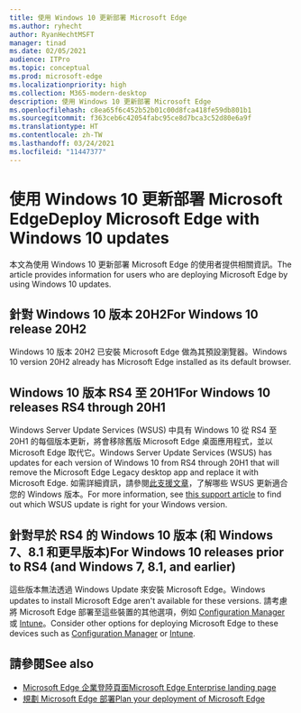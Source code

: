 ```yaml
---
title: 使用 Windows 10 更新部署 Microsoft Edge
ms.author: ryhecht
author: RyanHechtMSFT
manager: tinad
ms.date: 02/05/2021
audience: ITPro
ms.topic: conceptual
ms.prod: microsoft-edge
ms.localizationpriority: high
ms.collection: M365-modern-desktop
description: 使用 Windows 10 更新部署 Microsoft Edge
ms.openlocfilehash: c8ea65f6c452b52b01c00d8fca418fe59db801b1
ms.sourcegitcommit: f363ceb6c42054fabc95ce8d7bca3c52d80e6a9f
ms.translationtype: HT
ms.contentlocale: zh-TW
ms.lasthandoff: 03/24/2021
ms.locfileid: "11447377"
---
```

# <a name="deploy-microsoft-edge-with-windows-10-updates"></a><span data-ttu-id="f5a0b-103">使用 Windows 10 更新部署 Microsoft Edge</span><span class="sxs-lookup"><span data-stu-id="f5a0b-103">Deploy Microsoft Edge with Windows 10 updates</span></span>

<span data-ttu-id="f5a0b-104">本文為使用 Windows 10 更新部署 Microsoft Edge 的使用者提供相關資訊。</span><span class="sxs-lookup"><span data-stu-id="f5a0b-104">The article provides information for users who are deploying Microsoft Edge by using Windows 10 updates.</span></span>

## <a name="for-windows-10-release-20h2"></a><span data-ttu-id="f5a0b-105">針對 Windows 10 版本 20H2</span><span class="sxs-lookup"><span data-stu-id="f5a0b-105">For Windows 10 release 20H2</span></span>

<span data-ttu-id="f5a0b-106">Windows 10 版本 20H2 已安裝 Microsoft Edge 做為其預設瀏覽器。</span><span class="sxs-lookup"><span data-stu-id="f5a0b-106">Windows 10 version 20H2 already has Microsoft Edge installed as its default browser.</span></span>

## <a name="for-windows-10-releases-rs4-through-20h1"></a><span data-ttu-id="f5a0b-107">Windows 10 版本 RS4 至 20H1</span><span class="sxs-lookup"><span data-stu-id="f5a0b-107">For Windows 10 releases RS4 through 20H1</span></span>

<span data-ttu-id="f5a0b-108">Windows Server Update Services (WSUS) 中具有 Windows 10 從 RS4 至 20H1 的每個版本更新，將會移除舊版 Microsoft Edge 桌面應用程式，並以 Microsoft Edge 取代它。</span><span class="sxs-lookup"><span data-stu-id="f5a0b-108">Windows Server Update Services (WSUS) has updates for each version of Windows 10 from RS4 through 20H1 that will remove the Microsoft Edge Legacy desktop app and replace it with Microsoft Edge.</span></span> <span data-ttu-id="f5a0b-109">如需詳細資訊，請參閱[此支援文章](https://support.microsoft.com/topic/update-in-wsus-for-the-new-microsoft-edge-for-windows-10-version-1809-1903-1909-and-2004-october-29-2020-b4980418-4ec4-dee7-3b17-1c6499bd127c)，了解哪些 WSUS 更新適合您的 Windows 版本。</span><span class="sxs-lookup"><span data-stu-id="f5a0b-109">For more information, see [this support article](https://support.microsoft.com/topic/update-in-wsus-for-the-new-microsoft-edge-for-windows-10-version-1809-1903-1909-and-2004-october-29-2020-b4980418-4ec4-dee7-3b17-1c6499bd127c) to find out which WSUS update is right for your Windows version.</span></span>

## <a name="for-windows-10-releases-prior-to-rs4-and-windows-7-81-and-earlier"></a><span data-ttu-id="f5a0b-110">針對早於 RS4 的 Windows 10 版本 (和 Windows 7、8.1 和更早版本)</span><span class="sxs-lookup"><span data-stu-id="f5a0b-110">For Windows 10 releases prior to RS4 (and Windows 7, 8.1, and earlier)</span></span>

<span data-ttu-id="f5a0b-111">這些版本無法透過 Windows Update 來安裝 Microsoft Edge。</span><span class="sxs-lookup"><span data-stu-id="f5a0b-111">Windows updates to install Microsoft Edge aren't available for these versions.</span></span> <span data-ttu-id="f5a0b-112">請考慮將 Microsoft Edge 部署至這些裝置的其他選項，例如 [Configuration Manager](/configmgr/apps/deploy-use/deploy-edge?bc=https%3a%2f%2fdocs.microsoft.com%2fDeployEdge%2fbreadcrumb%2ftoc.json&toc=https%3a%2f%2fdocs.microsoft.com%2fDeployEdge%2ftoc.json) 或 [Intune](/intune/apps/apps-windows-edge/?bc=https%3a%2f%2fdocs.microsoft.com%2fDeployEdge%2fbreadcrumb%2ftoc.json&toc=https%3a%2f%2fdocs.microsoft.com%2fDeployEdge%2ftoc.json)。</span><span class="sxs-lookup"><span data-stu-id="f5a0b-112">Consider other options for deploying Microsoft Edge to these devices such as [Configuration Manager](/configmgr/apps/deploy-use/deploy-edge?bc=https%3a%2f%2fdocs.microsoft.com%2fDeployEdge%2fbreadcrumb%2ftoc.json&toc=https%3a%2f%2fdocs.microsoft.com%2fDeployEdge%2ftoc.json) or [Intune](/intune/apps/apps-windows-edge/?bc=https%3a%2f%2fdocs.microsoft.com%2fDeployEdge%2fbreadcrumb%2ftoc.json&toc=https%3a%2f%2fdocs.microsoft.com%2fDeployEdge%2ftoc.json).</span></span>

## <a name="see-also"></a><span data-ttu-id="f5a0b-113">請參閱</span><span class="sxs-lookup"><span data-stu-id="f5a0b-113">See also</span></span>

- [<span data-ttu-id="f5a0b-114">Microsoft Edge 企業登陸頁面</span><span class="sxs-lookup"><span data-stu-id="f5a0b-114">Microsoft Edge Enterprise landing page</span></span>](https://aka.ms/EdgeEnterprise)
- [<span data-ttu-id="f5a0b-115">規劃 Microsoft Edge 部署</span><span class="sxs-lookup"><span data-stu-id="f5a0b-115">Plan your deployment of Microsoft Edge</span></span>](deploy-edge-plan-deployment.md)